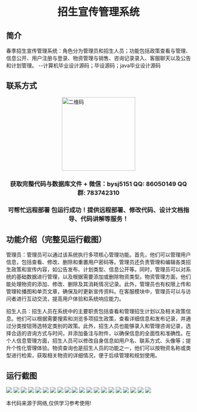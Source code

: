 <p><h1 align="center">招生宣传管理系统</h1></p>

## 简介
春季招生宣传管理系统：角色分为管理员和招生人员；功能包括政策查看与管理、信息公开、用户注册与登录、物资管理与销售、咨询记录录入、客服聊天以及公告和计划管理。    --计算机毕业设计源码；毕设源码；java毕业设计源码


## 联系方式
<img src="https://bs-1329754181.cos.ap-shanghai.myqcloud.com/wx.jpg" alt="二维码" style="display: block; margin: 0 auto;" width="200px">
<p><h3 align="center">获取完整代码与数据库文件 + 微信：bysj5151 QQ: 86050149 QQ群: 783742310</h3></p>
<p><h3 align="center">可帮忙远程部署 包运行成功！提供远程部署、修改代码、设计文档指导、代码讲解等服务！</h3></p>

## 功能介绍（完整见运行截图）
管理员：管理员可以通过该系统执行多项核心管理功能。首先，他们可以管理用户信息，包括查看、修改、删除和重置用户密码等。管理员还负责管理和编辑各类招生政策和宣传内容，如公告发布、计划类型、信息公开等。同时，管理员可以对系统的基础数据进行管理，以及根据需要添加或删除物资类型。物资管理方面，他们能处理物资的添加、修改、删除及其消耗情况记录。此外，管理员也有权限上传和管理轮播图和单页文章，确保及时更新宣传资料。在客服模块中，管理员可以与访问者进行互动交流，提高用户体验和系统响应能力。

招生人员：招生人员在系统中的主要职责包括查看和管理招生计划以及相关政策信息。他们可以根据需要搜索和浏览多项招生政策，查看详细信息和发布记录，并通过分类按钮筛选特定类别的政策。此外，招生人员也能够录入和管理咨询记录，选择合适的咨询方式与时间，并添加备注与附件，以确保信息的全面性和准确性。在个人信息管理方面，招生人员可以修改自身信息如用户名、联系方式、头像等；提升个性化管理体验。物资查询也是招生人员的功能之一，他们可以按物资名称或类型进行检索，获取相关物资的详细情况，便于后续管理和规划使用。


## 运行截图
![](https://bs-1329754181.cos.ap-shanghai.myqcloud.com/spring/EnrollmentPromotionManagementSystem/img/001.jpg)
![](https://bs-1329754181.cos.ap-shanghai.myqcloud.com/spring/EnrollmentPromotionManagementSystem/img/002.jpg)
![](https://bs-1329754181.cos.ap-shanghai.myqcloud.com/spring/EnrollmentPromotionManagementSystem/img/003.jpg)
![](https://bs-1329754181.cos.ap-shanghai.myqcloud.com/spring/EnrollmentPromotionManagementSystem/img/004.jpg)
![](https://bs-1329754181.cos.ap-shanghai.myqcloud.com/spring/EnrollmentPromotionManagementSystem/img/005.jpg)
![](https://bs-1329754181.cos.ap-shanghai.myqcloud.com/spring/EnrollmentPromotionManagementSystem/img/006.jpg)
![](https://bs-1329754181.cos.ap-shanghai.myqcloud.com/spring/EnrollmentPromotionManagementSystem/img/007.jpg)
![](https://bs-1329754181.cos.ap-shanghai.myqcloud.com/spring/EnrollmentPromotionManagementSystem/img/008.jpg)
![](https://bs-1329754181.cos.ap-shanghai.myqcloud.com/spring/EnrollmentPromotionManagementSystem/img/009.jpg)
![](https://bs-1329754181.cos.ap-shanghai.myqcloud.com/spring/EnrollmentPromotionManagementSystem/img/010.jpg)
![](https://bs-1329754181.cos.ap-shanghai.myqcloud.com/spring/EnrollmentPromotionManagementSystem/img/011.jpg)
![](https://bs-1329754181.cos.ap-shanghai.myqcloud.com/spring/EnrollmentPromotionManagementSystem/img/012.jpg)
![](https://bs-1329754181.cos.ap-shanghai.myqcloud.com/spring/EnrollmentPromotionManagementSystem/img/013.jpg)
![](https://bs-1329754181.cos.ap-shanghai.myqcloud.com/spring/EnrollmentPromotionManagementSystem/img/014.jpg)
![](https://bs-1329754181.cos.ap-shanghai.myqcloud.com/spring/EnrollmentPromotionManagementSystem/img/015.jpg)
![](https://bs-1329754181.cos.ap-shanghai.myqcloud.com/spring/EnrollmentPromotionManagementSystem/img/016.jpg)
![](https://bs-1329754181.cos.ap-shanghai.myqcloud.com/spring/EnrollmentPromotionManagementSystem/img/017.jpg)
![](https://bs-1329754181.cos.ap-shanghai.myqcloud.com/spring/EnrollmentPromotionManagementSystem/img/018.jpg)
![](https://bs-1329754181.cos.ap-shanghai.myqcloud.com/spring/EnrollmentPromotionManagementSystem/img/019.jpg)
![](https://bs-1329754181.cos.ap-shanghai.myqcloud.com/spring/EnrollmentPromotionManagementSystem/img/020.jpg)

<p>本代码来源于网络,仅供学习参考使用!</p>
